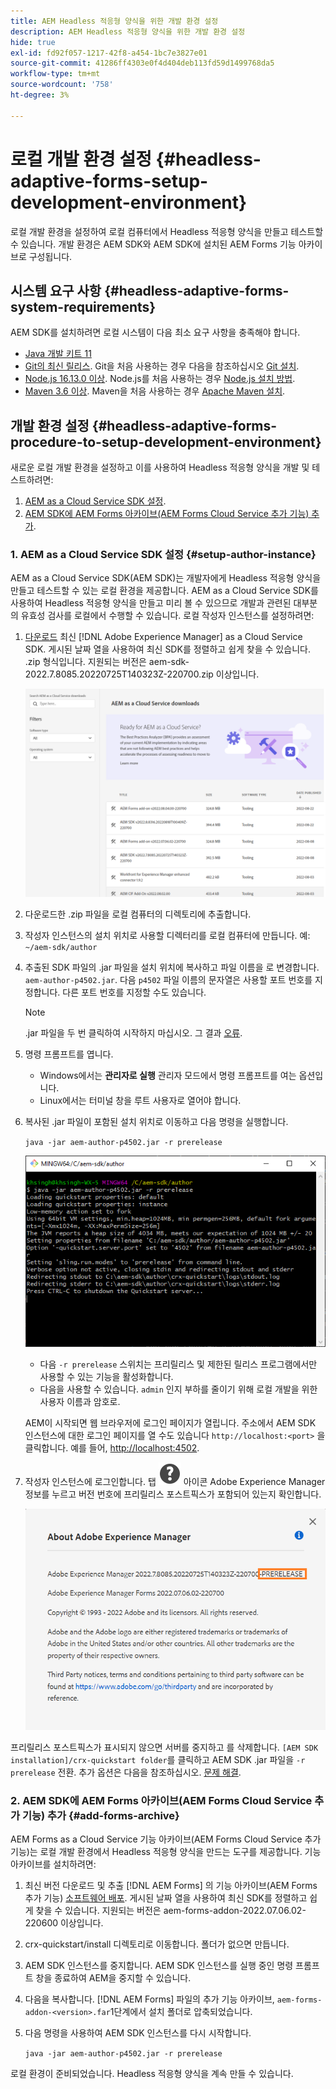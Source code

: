```yaml
---
title: AEM Headless 적응형 양식을 위한 개발 환경 설정
description: AEM Headless 적응형 양식을 위한 개발 환경 설정
hide: true
exl-id: fd92f057-1217-42f8-a454-1bc7e3827e01
source-git-commit: 41286ff4303e0f4d404deb113fd59d1499768da5
workflow-type: tm+mt
source-wordcount: '758'
ht-degree: 3%

---
```



# 로컬 개발 환경 설정 {#headless-adaptive-forms-setup-development-environment}

로컬 개발 환경을 설정하여 로컬 컴퓨터에서 Headless 적응형 양식을 만들고 테스트할 수 있습니다. 개발 환경은 AEM SDK와 AEM SDK에 설치된 AEM Forms 기능 아카이브로 구성됩니다.
<!--
 After a Headless adaptive form or related assets are ready on the local development environment, you can deploy the Headless adaptive form application to your publishing environment. -- >

You require knowledge to build application using react, Git, and Maven to use Headless adaptive forms.

<!-- 

### Download the latest version of AEM as a Cloud Service SDK or Forms feature archive (AEM Forms add-on) from Software Distribution {#software-distribution}

To download the supported version of Adobe Experience Manager as a Cloud Service SDK or Forms feature archive (AEM Forms add-on):

1. Log in to [Software Distribution](https://experience.adobe.com/#/downloads) portal with your Adobe ID.

    >[!NOTE]
    >
    > Your Adobe Organization must be provisioned for AEM as a Cloud Service to download the AEM as a Cloud Service SDK.

1. Navigate to the **[!UICONTROL AEM as a Cloud Service]** tab.
1. Sort by published date in descending order.
1. Click on the latest Adobe Experience Manager as a Cloud Service SDK or Forms feature archive (AEM Forms add-on).
1. Review and accept the EULA. Tap the **[!UICONTROL Download]** button. -->

## 시스템 요구 사항 {#headless-adaptive-forms-system-requirements}

AEM SDK를 설치하려면 로컬 시스템이 다음 최소 요구 사항을 충족해야 합니다.

* [Java 개발 키트 11](https://experience.adobe.com/#/downloads/content/software-distribution/en/general.html?1_group.propertyvalues.property=.%2Fjcr%3Acontent%2Fmetadata%2Fdc%3AsoftwareType&amp;1_group.propertyvalues.operation=equals&amp;1_group.propertyvalues.0_values=software-type%3Atoling&amp;fulltext=Oracle%7E+JDK%7E+11%7E&amp;orderby=%40jcr%3Acontent%2Fjcr%3AlastModified&amp;orderby.sort=desc&amp;layout=list&amp;p.offset=0&amp;p.limit=14)
* [Git의 최신 릴리스](https://git-scm.com/downloads). Git을 처음 사용하는 경우 다음을 참조하십시오 [Git 설치](https://git-scm.com/book/en/v2/Getting-Started-Installing-Git).
* [Node.js 16.13.0 이상](https://nodejs.org/en/download/). Node.js를 처음 사용하는 경우 [Node.js 설치 방법](https://nodejs.dev/en/learn/how-to-install-nodejs).
* [Maven 3.6 이상](https://maven.apache.org/download.cgi). Maven을 처음 사용하는 경우 [Apache Maven 설치](https://maven.apache.org/install.html).

## 개발 환경 설정 {#headless-adaptive-forms-procedure-to-setup-development-environment}

새로운 로컬 개발 환경을 설정하고 이를 사용하여 Headless 적응형 양식을 개발 및 테스트하려면:

1. [AEM as a Cloud Service SDK 설정](#setup-author-instance).
1. [AEM SDK에 AEM Forms 아카이브(AEM Forms Cloud Service 추가 기능) 추가](#add-forms-archive).

<!--

1. (Optional) [Add Forms-specific users to your local Author instance](#configure-users-and-permissions).
1. (Optional) Install [Adaptive forms builder extension for Microsoft Visual Studio Code](#microsoft-visual-studio-code-extension-for-headless-adaptive-forms). 

-->

### 1. AEM as a Cloud Service SDK 설정 {#setup-author-instance}

AEM as a Cloud Service SDK(AEM SDK)는 개발자에게 Headless 적응형 양식을 만들고 테스트할 수 있는 로컬 환경을 제공합니다. AEM as a Cloud Service SDK를 사용하여 Headless 적응형 양식을 만들고 미리 볼 수 있으므로 개발과 관련된 대부분의 유효성 검사를 로컬에서 수행할 수 있습니다. 로컬 작성자 인스턴스를 설정하려면:

1. [다운로드](https://experience.adobe.com/#/downloads/content/software-distribution/en/aemcloud.html) 최신 [!DNL Adobe Experience Manager] as a Cloud Service SDK. 게시된 날짜 열을 사용하여 최신 SDK를 정렬하고 쉽게 찾을 수 있습니다.
.zip 형식입니다. 지원되는 버전은 aem-sdk-2022.7.8085.20220725T140323Z-220700.zip 이상입니다.

   ![소프트웨어 배포 포털에서 AEM Cloud Service SDK 다운로드](assets/software-distribution.png)


1. 다운로드한 .zip 파일을 로컬 컴퓨터의 디렉토리에 추출합니다.
1. 작성자 인스턴스의 설치 위치로 사용할 디렉터리를 로컬 컴퓨터에 만듭니다. 예: `~/aem-sdk/author`
1. 추출된 SDK 파일의 .jar 파일을 설치 위치에 복사하고 파일 이름을 로 변경합니다. `aem-author-p4502.jar`. 다음 `p4502` 파일 이름의 문자열은 사용할 포트 번호를 지정합니다. 다른 포트 번호를 지정할 수도 있습니다.

   >[!NOTE]
   >
   > .jar 파일을 두 번 클릭하여 시작하지 마십시오. 그 결과 [오류](https://experienceleague.adobe.com/docs/experience-manager-learn/cloud-service/local-development-environment-set-up/aem-runtime.html?lang=en#troubleshooting-double-click).

1. 명령 프롬프트를 엽니다.
   * Windows에서는 **관리자로 실행** 관리자 모드에서 명령 프롬프트를 여는 옵션입니다.
   * Linux에서는 터미널 창을 루트 사용자로 열어야 합니다.

1. 복사된 .jar 파일이 포함된 설치 위치로 이동하고 다음 명령을 실행합니다.

   `java -jar aem-author-p4502.jar -r prerelease`

   ![소프트웨어 배포 포털에서 AEM Cloud Service SDK 다운로드](assets/install-sdk.png)

   * 다음 `-r prerelease` 스위치는 프리릴리스 및 제한된 릴리스 프로그램에서만 사용할 수 있는 기능을 활성화합니다.
   * 다음을 사용할 수 있습니다. `admin` 인지 부하를 줄이기 위해 로컬 개발을 위한 사용자 이름과 암호로.

   AEM이 시작되면 웹 브라우저에 로그인 페이지가 열립니다. 주소에서 AEM SDK 인스턴스에 대한 로그인 페이지를 열 수도 있습니다 `http://localhost:<port>` 을 클릭합니다. 예를 들어, [http://localhost:4502](http://localhost:4502).

1. 작성자 인스턴스에 로그인합니다. 탭 ![도움말](/help/assets/Help-icon.svg) 아이콘 Adobe Experience Manager 정보를 누르고 버전 번호에 프리릴리스 포스트픽스가 포함되어 있는지 확인합니다.

   ![도움말](/help/assets/prerelease.png)

프리릴리스 포스트픽스가 표시되지 않으면 서버를 중지하고 를 삭제합니다. `[AEM SDK installation]/crx-quickstart folder`를 클릭하고 AEM SDK .jar 파일을 `-r prerelease` 전환. 추가 옵션은 다음을 참조하십시오. [문제 해결](/help/troubleshooting.md).

### 2. AEM SDK에 AEM Forms 아카이브(AEM Forms Cloud Service 추가 기능) 추가 {#add-forms-archive}

AEM Forms as a Cloud Service 기능 아카이브(AEM Forms Cloud Service 추가 기능)는 로컬 개발 환경에서 Headless 적응형 양식을 만드는 도구를 제공합니다. 기능 아카이브를 설치하려면:

1. 최신 버전 다운로드 및 추출 [!DNL AEM Forms] 의 기능 아카이브(AEM Forms 추가 기능) [소프트웨어 배포](https://experience.adobe.com/#/downloads/content/software-distribution/en/aemcloud.html?fulltext=AEM*+Forms*+add*+on*&amp;orderby=%40jcr%3Acontent%2Fjcr%3AlastModified&amp;orderby.sort=desc&amp;layout=list&amp;p.offset=0&amp;p.limit=20). 게시된 날짜 열을 사용하여 최신 SDK를 정렬하고 쉽게 찾을 수 있습니다. 지원되는 버전은 aem-forms-addon-2022.07.06.02-220600 이상입니다.

1. crx-quickstart/install 디렉토리로 이동합니다. 폴더가 없으면 만듭니다.
1. AEM SDK 인스턴스를 중지합니다. AEM SDK 인스턴스를 실행 중인 명령 프롬프트 창을 종료하여 AEM을 중지할 수 있습니다.
1. 다음을 복사합니다. [!DNL AEM Forms] 파일의 추가 기능 아카이브, `aem-forms-addon-<version>.far`1단계에서 설치 폴더로 압축되었습니다.
1. 다음 명령을 사용하여 AEM SDK 인스턴스를 다시 시작합니다.

   `java -jar aem-author-p4502.jar -r prerelease`

<!-- 

### 3. (Optional) Configure users and permissions {#configure-users-and-permissions}

Create seperate user accounts for Form Developer, Form Practitioner, and end users. These account help you test Headless adaptive forms for various types of users. To create a user account and add roles to the account:

1. Login to your AEM SDK instance.
1. Go to Tools > Security > Users and tap Create. The Create New User wizard opens.
1. In the details tab, specify an ID and Password. All other fields are optional. It is recommended to provide name and an email address.
1. In the Groups tab, search and select user-groups for a user depending on their role. The table below lists all types of users and pre-defined groups for each type of forms users based on their role:
  
    | User Type | AEM Group |
    |---|---|
    | Form developer | [!DNL forms-users] (AEM Forms Users), [!DNL template-authors], [!DNL workflow-users], [!DNL workflow-editors], and [!DNL fdm-authors]  |
    | Customer Experience Lead or UX Designer| [!DNL forms-users], [!DNL template-authors]|
    | AEM administrator | [!DNL aem-administrators], [!DNL fd-administrators] |
    | End user| When a user must log in to view and submit an Adaptive Form, add such users to [!DNL forms-users] group. </br> When no user authentication is required to access Adaptive Forms, do not assign any group to such users.|

<!-- ### 4. (Optional) Install Visual Studio Code extension for Headless adaptive forms {#microsoft-visual-studio-code-extension-for-headless-adaptive-forms}

You can use any IDE for developing Headless adaptive forms. Adobe provides an extension for Microsoft&reg;reg; Visual Studio Code to make it easier for you to navigate structure and develop Headless adaptive forms. The extension adds adaptive forms related IntelliSense capabilities and helps auto-complete Headless adaptive forms JSON syntax. It also adds a panel, titled Forms Tree, to help navigate structure of Headless adaptive form. To use the extension: 

1. Ensure [Microsoft Visual Studio Code 1.62.0 or later](https://code.visualstudio.com/docs/supporting/FAQ#_how-do-i-find-the-version) is installed. If you have an older version or no version installed, download the latest version from [Microsoft Website](https://code.visualstudio.com/docs/setup/setup-overview)
   >[!NOTE]
   >
   >
   > To use Visual Studio from command line on macOS, see [Launching from the command line](https://code.visualstudio.com/docs/setup/mac#_launching-from-the-command-line).

1. Download the [Adaptive forms builder extension](/help/assets/adaptive-form-builder-0.12.0.vsix).

1. Navigate the directory containing the *adaptive-form-builder-[version].vsix* file.

1. Run the following command or see [Install from a VSIX](https://code.visualstudio.com/docs/editor/extension-marketplace#_install-from-a-vsix) article for detailed instructions to install a Visual Studio Code extension from a VSIX file:

    `code -–install-extension adaptive-form-builder-[version].vsix`

    </br> Replace the [version] with actual version of the extension. For example, `code -–install-extension adaptive-form-builder-0.12.0.vsix`

    </br> 

    ![Installing extension](/help/assets/install-extension.png)

<!-- ## Create and setup a react app

Adaptive forms renderer component is a react based component. It requires a react app to run and render a Headless adaptive form. To create and setup react app:

1. Open terminal in Visual Studio code and run the following command to create a react app and installs all related dependencies:

    ```shell
    npx create-react-app [react-app-name] --scripts-version 4.0.3 --template typescript
    ```

    Where [react-app-name] represents name of the project, script version is 4.0.3, and template of type typescript. For example, the following command creates a react app named *headless-forms-demo*.

    ```shell
    npx create-react-app headless-forms-demo --scripts-version 4.0.3 --template typescript
    ```

    It may take some time to create the react app and install all the dependencies. The command creates an empty react app with latest version of react and react-dom dependencies. It does not have any artifacts related to adaptive forms renderer component.

1. Adaptive forms renderer component is based on react spectrum and requires react 16.0.0 and react-dom 16.0.0. To install react 16.0.0 and related dependencies:
    1. Open the Visual Studio code terminal Window or command prompt.
    1. Navigate to the directory of react project.  
    1. Run the following command:

        ```shell
        npm install --save react@16.0.0 react-dom@16.14.0 -force
        ```

1. Run the following command to install adaptive forms renderer component related dependencies:

    ```shell
    npm i --save @aemforms/forms-super-component @aemforms/forms-react-core-components @aemforms/forms-super-component @adobe/react-spectrum @react/react-spectrum
    ```

<!-- 1. Install dependencies for adaptive forms renderer component. Packages for these dependencies are available in Adobe Artifactory. To authenticate with Adobe Artifactory and install dependencies for adaptive forms renderer component:

    1. Create environment variables ARTIFACTORY_USER and ARTIFACTORY_API_TOKEN. The ARTIFACTORY_USER stores Adobe LDAP username and ARTIFACTORY_API_TOKEN stores your [Adobe Artifactory token](https://wiki.corp.adobe.com/display/Artifactory/API+Keys)

    1. Run the following command to set NPM_TOKEN and NPM_EMAIL tokens:

        ```shell

        auth=$(curl -s -u${ARTIFACTORY_USER}:${ARTIFACTORY_API_TOKEN} https://artifactory.corp.adobe.com/artifactory/api/npm/auth)
        export NPM_TOKEN=$(echo "${auth}" | grep "_auth" | awk -F " " '{ print $3 }')
        export NPM_EMAIL=$(echo "${auth}" | grep "email" | awk -F " " '{ print $3 }')
        ```

        These tokens are required to communicated with Adobe Artifactory.

    1. Create a .npmrc file in the react project.

        ![.npmrc file](/help/assets/npmrc.png)

    1. Add the following code to the file:

        ```shell
        @aemforms:registry=https://artifactory.corp.adobe.com/artifactory/api/npm/npm-aem-release/
        @react:registry=https://artifactory.corp.adobe.com/artifactory/api/npm/npm-react-release/
        @quarry:registry=https://artifactory.corp.adobe.com/artifactory/api/npm/npm-adobe-release-local/
        //artifactory.corp.adobe.com/artifactory/api/npm/npm-adobe-release-loca/:_auth=${NPM_TOKEN}
        //artifactory.corp.adobe.com/artifactory/api/npm/npm-aem-release/:_auth=${NPM_TOKEN}
        //artifactory.corp.adobe.com/artifactory/api/npm/npm-react-release/:_auth=${NPM_TOKEN}
        _auth=${NPM_TOKEN}
        email=${NPM_EMAIL}
        always-auth=true
        ```

        It defines the antifactory repositories to use for Headless adaptive forms, react, and quarry related scope.
    1. Run the following command to install adaptive forms renderer component related dependencies:

    ```shell
    npm i --save @aemforms/crispr-react-bindings @aemforms/crispr-react-core-components @adobe/react-spectrum @react/react-spectrum
    ```
 
-->
로컬 환경이 준비되었습니다. Headless 적응형 양식을 계속 만들 수 있습니다.
